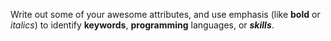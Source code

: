 Write out some of your awesome attributes, and use emphasis (like **bold** or *italics*) to identify __keywords__, **programming** languages, or _**skills**_. 
